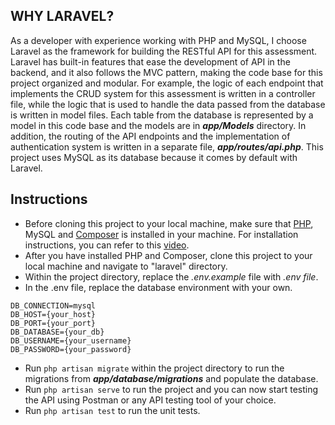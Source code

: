 
## WHY LARAVEL?
<p>As a developer with experience working with PHP and MySQL, I choose Laravel as the framework for building the RESTful API for this assessment. 
Laravel has built-in features that ease the development of API in the backend, and it also follows the MVC pattern, making the code base for this project organized and modular.
For example, the logic of each endpoint that implements the CRUD system for this assessment is written in a controller file, while the logic that is used to handle the data passed from
the database is written in model files. Each table from the database is represented by a model in this code base and the models are in <i><b>app/Models</b></i> directory. In addition, the routing of the
API endpoints and the implementation of authentication system  is written in a separate file, <i><b>app/routes/api.php</b></i>. This project uses MySQL as its database because it comes by default with Laravel.</p>

## Instructions

- Before cloning this project to your local machine, make sure that <a href="https://www.php.net/">PHP</a>, MySQL and <a href="https://getcomposer.org/">Composer</a>  is installed in your machine. For installation instructions, you can
  refer to this <a href="https://laracasts.com/series/laravel-8-from-scratch/episodes/2">video</a>.
- After you have installed PHP and Composer, clone this project to your local machine and navigate to "laravel" directory.
- Within the project directory, replace the <i>.env.example</i> file with <i>.env file</i>.
- In the .env file, replace the database environment with your own.

```
DB_CONNECTION=mysql
DB_HOST={your_host}
DB_PORT={your_port}
DB_DATABASE={your_db}
DB_USERNAME={your_username}
DB_PASSWORD={your_password}
```
- Run ```php artisan migrate``` within the project directory to run the migrations from <i><b>app/database/migrations</b></i> and populate the database.
- Run ```php artisan serve``` to run the project and you can now start testing the API using Postman or any API testing tool of your choice.
- Run ```php artisan test``` to run the unit tests.

##

